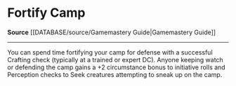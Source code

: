 ﻿---
actions: null
cost: null
element: null
frequency: null
id: '478'
name: Fortify Camp
rarity: Common
requirement: null
rus_type_level: null
school: null
source: '[[DATABASE/source/Gamemastery Guide|Gamemastery Guide]]'
trait: null
trigger: null
type: Action

---
# Fortify Camp

**Source** [[DATABASE/source/Gamemastery Guide|Gamemastery Guide]]

---
You can spend time fortifying your camp for defense with a successful Crafting check (typically at a trained or expert DC). Anyone keeping watch or defending the camp gains a +2 circumstance bonus to initiative rolls and Perception checks to Seek creatures attempting to sneak up on the camp.